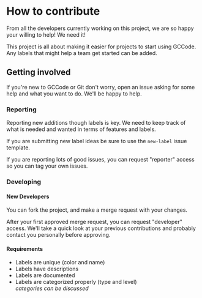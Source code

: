 # How to contribute
From all the developers currently working on this project, we are so happy your willing to help! We need it!

This project is all about making it easier for projects to start using GCCode. Any labels that might help a team get started can be added.

## Getting involved
If you're new to GCCode or Git don't worry, open an issue asking for some help and what you want to do. We'll be happy to help.

### Reporting
Reporting new additions though labels is key. We need to keep track of what is needed and wanted in terms of features and labels.

If you are submitting new label ideas be sure to use the `new-label` issue template.

If you are reporting lots of good issues, you can request "reporter" access so you can tag your own issues.

### Developing

#### New Developers
You can fork the project, and make a merge request with your changes.

After your first approved merge request, you can request "developer" access. We'll take a quick look at your previous contributions and probably contact you personally before approving.

#### Requirements
* Labels are unique (color and name)
* Labels have descriptions
* Labels are documented
* Labels are categorized properly (type and level)  
  _categories can be discussed_